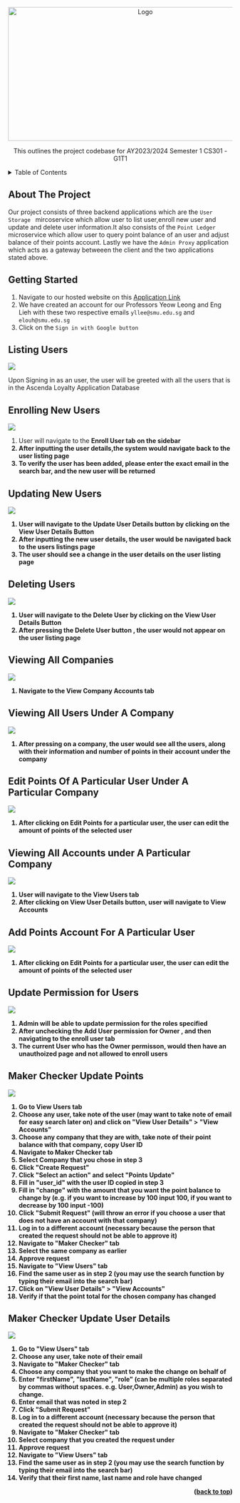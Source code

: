 <!-- PROJECT LOGO -->
<br />
<div align="center">
  <img src="images/loyalty.png" alt="Logo" width="600" height="300">

  <p align="center">
    This outlines the project codebase for AY2023/2024 Semester 1 CS301  - G1T1 
  </p>
</div>

<!-- TABLE OF CONTENTS -->
<details>
  <summary>Table of Contents</summary>
  <ol>
    <li>
      <a href="#a">About the Project</a>
    </li>
    <li>
      <a href="#getting-started">Getting Started</a>
      <ul>
        <li><a href="#listing-users">Listing Users</a></li>
        <li><a href="#enrolling-new-users">Enrolling new Users</a></li>
        <li><a href="#updating-new-users">Updating User Infromation</a></li>
        <li><a href="deleting-users">Deleting User Infromation</a></li>
        <li><a href="view-all-companies">View All Companies</a></li>
        <li><a href="view-all-users-in-company">View all Users Under A Company</a></li>
        <li><a href="edit-points">Edit Points</a></li>
        <li><a href="view-all-accounts">Viewing All Accounts Under A Particular Company</a></li>
        <li><a href="add-points-accounts">Add Points Account For A Particular User</a></li>
	      <li><a href="update-permissions-for-users">Updating Permissions for Users</a></li>
	      <li><a href="maker-checker-update-points">Maker Checker Update Points</a></li>
	      <li><a href="maker-checker-update-user-details">Maker Checker Update User Details</a></li>
      </ul>
    </li>

  </ol>
</details>

<!-- ABOUT THE PROJECT -->

## About The Project

Our project consists of three backend applications which are the `User Storage ` mircoservice which allow user to list user,enroll new user and update and delete user information.It also consists of the `Point Ledger` microservice which allow user to query point balance of an user and adjust balance of their points account. Lastly we have the `Admin Proxy` application which acts as a gateway betweeen the client and the two applications stated above.


	
## Getting Started

1.  Navigate to our hosted website on this [Application Link](https://api.itsag1t1.com/)
2.  We have created an account for our Professors Yeow Leong and Eng Lieh with these two respective emails `yllee@smu.edu.sg` and `elouh@smu.edu.sg`
4.  Click on the `Sign in with Google button`
## Listing Users
<div align="left">

<img src="images/listing_users.png"/>
<p>Upon Signing in as an user, the user will be greeted with all the users that is in the Ascenda Loyalty Application Database</p>
</div>

## Enrolling New Users
<div align="left">

<img src="images/enroll_user.png"/>
<ol>
	<li>User will navigate to the <b>Enroll User<b> tab on the sidebar</li>
	<li>After inputting the user details,the system would navigate back to the user listing page</li>
	<li>To verify the user has been added, please enter the exact email in the search bar, and the new user will be returned</li>
</ol>
</div>

## Updating New Users
<div align="left">

<img src="images/update_user.png"/>
<ol>
	<li>User will navigate to the <b>Update User Details button<b> by clicking on the View User Details Button</li>
	<li>After inputting the new user details, the user would be navigated back to the users listings page</li>
	<li>The user should see a change in the user details on the user listing page</li>
</ol></div>

  
## Deleting Users
<div align="left">

<img src="images/delete_user.png"/>
<ol>
	<li>User will navigate to the <b>Delete User <b> by clicking on the View User Details Button</li>
	<li>After pressing the Delete User button , the user would not appear on the user listing page</li>
	
</ol>
</div>

## Viewing All Companies
<div align="left">
  <img src="images/companygateway.png"/>
  <ol>
    <li>Navigate to the <b>View Company Accounts</b> tab</li>
  </ol>
</div>

## Viewing All Users Under A Company
<div align="left">
  <img src="images/companyaccount.png"/>
  <ol>
    <li>After pressing on a company, the user would see all the users, along with their information and number of points in their account under the company</li>
  </ol>
</div>

## Edit Points Of A Particular User Under A Particular Company
<div align="left">
  <img src="images/editPoints.png"/>
  <ol>
    <li>After clicking on <b>Edit Points</b> for a particular user, the user can edit the amount of points of the selected user</li>
  </ol>
</div>

## Viewing All Accounts under A Particular Company
<div align="left">
  <img src="images/viewUserPoints.png"/>
  <ol>
    <li>User will navigate to the <b>View Users</b> tab</li>
    <li>After clicking on <b>View User Details</b> button, user will navigate to <b>View Accounts</b></li>
  </ol>
</div>

## Add Points Account For A Particular User
<div align="left">
  <img src="images/addPointsAccounts.png"/>
  <ol>
    <li>After clicking on <b>Edit Points</b> for a particular user, the user can edit the amount of points of the selected user</li>
  </ol>
</div>

## Update Permission for Users
<div align="left">

<img src="images/admin_proxy.png"/>
<ol>
	<li>Admin will be able to update permission for the roles specified</li>
	<li>After unchecking the <b>Add User<b> permission for Owner , and then navigating to the enroll user tab</li>
 	<li>The current User who has the Owner permisson, would then have an unauthoized page and not allowed to enroll users</li>
	
</ol>
</div>



## Maker Checker Update Points
<div align="left">

  <img src="images/maker_checker_point.png"/>
  <ol>
    <li>Go to <b>View Users<b> tab</li>
    <li>Choose any user, take note of the user (may want to take note of email for easy search later on) and click on "View User Details" > "View Accounts"</li>
    <li>Choose any company that they are with, take note of their point balance with that company, copy User ID</li>
    <li>Navigate to <b>Maker Checker<b> tab </li>
    <li>Select Company that you chose in step 3</li>
    <li>Click "Create Request"</li>
    <li>Click "Select an action" and select "Points Update"</li>
    <li>Fill in "user_id" with the user ID copied in step 3</li>
    <li>Fill in "change" with the amount that you want the point balance to change by (e.g. if you want to increase by 100 input 100, if you want to decrease by 100 input -100)</li>
    <li>Click "Submit Request" (will throw an error if you choose a user that does not have an account with that company)</li>
    <li>Log in to a different account (necessary because the person that created the request should not be able to approve it)</li>
    <li>Navigate to "Maker Checker" tab</li>
    <li>Select the same company as earlier</li>
    <li>Approve request</li>
    <li>Navigate to "View Users" tab</li>
    <li>Find the same user as in step 2 (you may use the search function by typing their email into the search bar)</li>
    <li>Click on "View User Details" > "View Accounts"</li>
    <li>Verify if that the point total for the chosen company has changed</li>
  </ol>
</div>

## Maker Checker Update User Details
<div align="left">
  <img src="images/maker_checker_point.png"/>
  <ol>
    <li>Go to "View Users" tab</li>
    <li>Choose any user, take note of their email</li>
    <li>Navigate to "Maker Checker" tab</li>
    <li>Choose any company that you want to make the change on behalf of </li>
    <li>Enter "firstName", "lastName", "role" (can be multiple roles separated by commas without spaces. e.g. User,Owner,Admin) as you wish to change.</li>
    <li>Enter email that was noted in step 2</li>
    <li>Click "Submit Request"</li>
    <li>Log in to a different account (necessary because the person that created the request should not be able to approve it)</li>
    <li>Navigate to "Maker Checker" tab</li>
    <li>Select company that you created the request under</li>
    <li>Approve request</li>
    <li>Navigate to "View Users" tab</li>
    <li>Find the same user as in step 2 (you may use the search function by typing their email into the search bar)</li>
    <li>Verify that their first name, last name and role have changed</li>
  </ol>
</div>

<!-- ACKNOWLEDGMENTS -->



<p align="right">(<a href="#top">back to top</a>)</p>
